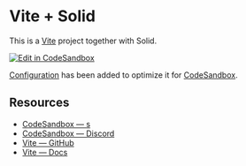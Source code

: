 # Vite + Solid

This is a [Vite](https://vitejs.dev) project together with Solid.

[![Edit in CodeSandbox](https://assets.codesandbox.io/github/button-edit-lime.svg)](https://codesandbox.io/p/github/codesandbox/codesandbox-template-vite-solid/main)

[Configuration](https://codesandbox.io/docs/projects/learn/setting-up/tasks) has been added to optimize it for [CodeSandbox](https://codesandbox.io).

## Resources

- [CodeSandbox — s](https://docs.codesandbox.io)
- [CodeSandbox — Discord](https://discord.gg/Ggarp3pX5H)
- [Vite — GitHub](https://github.com/vitejs/vite)
- [Vite — Docs](https://vitejs.dev/guide/)
